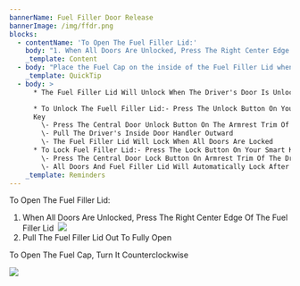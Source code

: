 ```yaml
---
bannerName: Fuel Filler Door Release
bannerImage: /img/ffdr.png
blocks:
  - contentName: 'To Open The Fuel Filler Lid:'
    body: "1. When All Doors Are Unlocked, Press The Right Center Edge Of The Fuel Filler Lid\_![](/img/icons/a.png)\n   ![](/img/fflr-1.png)\n2. Pull The Fuel Filler Lid Out To Fully Open\_![](/img/icons/b.png)\n\nTo Open The Fuel Cap, Turn It Counterclockwise\_![](/img/icons/c.png)![](/img/fflr-2.png)\n"
    _template: Content
  - body: "Place the Fuel Cap on the inside of the Fuel Filler Lid when fueling\_![](/img/icons/d.png)\n"
    _template: QuickTip
  - body: >
      * The Fuel Filler Lid Will Unlock When The Driver's Door Is Unlocked

      * To Unlock The Fuell Filler Lid:- Press The Unlock Button On Your Smart
      Key
        \- Press The Central Door Unlock Button On The Armrest Trim Of The Driver's Door
        \- Pull The Driver's Inside Door Handler Outward
        \- The Fuel Filler Lid Will Lock When All Doors Are Locked
      * To Lock Fuel Filler Lid:- Press The Lock Button On Your Smart Key
        \- Press The Central Door Lock Button On Armrest Trim Of The Driver's Door
        \- All Doors And Fuel Filler Lid Will Automatically Lock After The Vehicle Speed Exceeds 9 Mph
    _template: Reminders
---
```






To Open The Fuel Filler Lid:

1. When All Doors Are Unlocked, Press The Right Center Edge Of The Fuel Filler Lid 
   ![](/img/ffdr-intro-1.png)
2. Pull The Fuel Filler Lid Out To Fully Open 

To Open The Fuel Cap, Turn It Counterclockwise 

![](/img/ffdr-intro-2.png)
